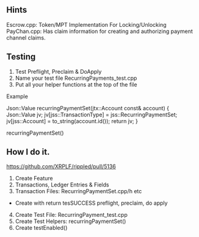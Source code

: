 ## Hints

Escrow.cpp: Token/MPT Implementation For Locking/Unlocking
PayChan.cpp: Has claim information for creating and authorizing payment channel claims.

## Testing

1. Test Preflight, Preclaim & DoApply
2. Name your test file RecurringPayments_test.cpp
3. Put all your helper functions at the top of the file

Example

Json::Value
recurringPaymentSet(jtx::Account const& account)
{
    Json::Value jv;
    jv[jss::TransactionType] = jss::RecurringPaymentSet;
    jv[jss::Account] = to_string(account.id());
    return jv;
}

recurringPaymentSet()

## How I do it.

https://github.com/XRPLF/rippled/pull/5136

1. Create Feature
2. Transactions, Ledger Entries & Fields
3. Transaction Files: RecurringPaymentSet.cpp/h etc
- Create with return tesSUCCESS preflight, preclaim, do apply
4. Create Test File: RecurringPayment_test.cpp
5. Create Test Helpers: recurringPaymentSet()
6. Create testEnabled()
